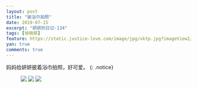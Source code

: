 ```yaml
---
layout: post
title: "披浴巾拍照"
date: 2019-07-15
excerpt: "妍妍的日记-134"
tags: [徐晓妍]
feature: https://static.justice-love.com/image/jpg/xktp.jpg?imageView2/1/w/1200/h/500
yan: true
comments: true
---
```

妈妈给妍妍披着浴巾拍照，好可爱。
{: .notice}
<figure>
    <img src="{{ site.staticUrl }}/yanyan/image/yujinpifeng1.jpg?imageMogr2/auto-orient" />
    <img src="{{ site.staticUrl }}/yanyan/image/yujinpifeng2.jpg?imageMogr2/auto-orient" />
    <img src="{{ site.staticUrl }}/yanyan/image/yujinpifeng3.jpg?imageMogr2/auto-orient" />
</figure>
